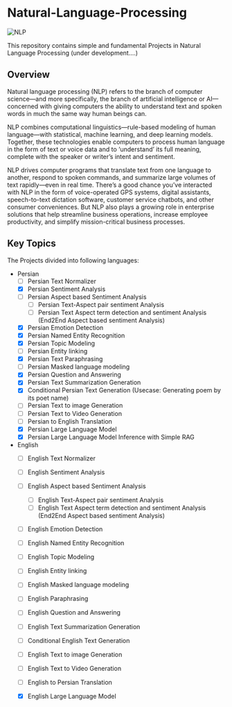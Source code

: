 # Natural-Language-Processing
![NLP](https://github.com/Aliarcher/Natural-Language-Processing/assets/53465519/aeb5b83b-2f7c-4588-9ec3-440906571bc0)


This repository contains simple and fundamental Projects in Natural Language Processing (under development....)
## Overview
Natural language processing (NLP) refers to the branch of computer science—and more specifically, the branch of artificial intelligence or AI—concerned with giving computers the ability to understand text and spoken words in much the same way human beings can.

NLP combines computational linguistics—rule-based modeling of human language—with statistical, machine learning, and deep learning models. Together, these technologies enable computers to process human language in the form of text or voice data and to ‘understand’ its full meaning, complete with the speaker or writer’s intent and sentiment.

NLP drives computer programs that translate text from one language to another, respond to spoken commands, and summarize large volumes of text rapidly—even in real time. There’s a good chance you’ve interacted with NLP in the form of voice-operated GPS systems, digital assistants, speech-to-text dictation software, customer service chatbots, and other consumer conveniences. But NLP also plays a growing role in enterprise solutions that help streamline business operations, increase employee productivity, and simplify mission-critical business processes.


## Key Topics
The Projects divided into following languages:
* Persian
  - [ ] Persian Text Normalizer 
  - [x] Persian Sentiment Analysis 
  - [ ] Persian Aspect based Sentiment Analysis
    - [ ] Persian Text-Aspect pair sentiment Analysis
    - [ ] Persian Text Aspect term detection and sentiment Analysis (End2End Aspect based sentiment Analysis)
  - [x] Persian Emotion Detection 
  - [x] Persian Named Entity Recognition 
  - [x] Persian Topic Modeling 
  - [ ] Persian Entity linking
  - [x] Persian Text Paraphrasing
  - [ ] Persian Masked language modeling
  - [x] Persian Question and Answering 
  - [x] Persian Text Summarization Generation
  - [x] Conditional Persian Text Generation (Usecase: Generating poem by its poet name)
  - [ ] Persian Text to image Generation 
  - [ ] Persian Text to Video Generation 
  - [ ] Persian to English Translation 
  - [x] Persian Large Language Model
  - [x] Persian Large Language Model Inference with Simple RAG
  
* English
  - [ ] English Text Normalizer
  - [ ] English Sentiment Analysis  
  - [ ] English Aspect based Sentiment Analysis
    - [ ] English Text-Aspect pair sentiment Analysis
    - [ ] English Text Aspect term detection and sentiment Analysis (End2End Aspect based sentiment Analysis) 
  - [ ] English Emotion Detection  
  - [ ] English Named Entity Recognition 
  - [ ] English Topic Modeling  
  - [ ] English Entity linking
  - [ ] English Masked language modeling
  - [ ] English Paraphrasing
  - [ ] English Question and Answering 
  - [ ] English Text Summarization Generation  
  - [ ] Conditional English Text Generation 
  - [ ] English Text to image Generation  
  - [ ] English Text to Video Generation  
  - [ ] English to Persian Translation 
  - [x] English Large Language Model
    

